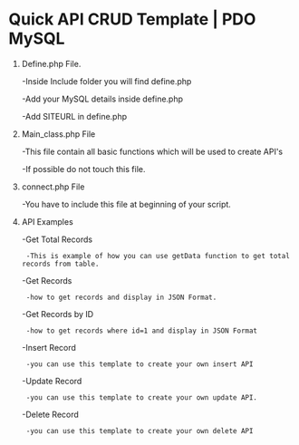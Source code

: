 # Quick API CRUD Template | PDO MySQL
1) Define.php File.

	-Inside Include folder you will find define.php
	
	-Add your MySQL details inside define.php
	
	-Add SITEURL in define.php

2) Main_class.php File

	-This file contain all basic functions which will be used to create API's
	
	-If possible do not touch this file.

3) connect.php File

	-You have to include this file at beginning of your script.

4) API Examples 

	-Get Total Records
		
		-This is example of how you can use getData function to get total records from table.
	
	-Get Records
		
		-how to get records and display in JSON Format.
	
	-Get Records by ID
		
		-how to get records where id=1 and display in JSON Format
	
	-Insert Record 
		
		-you can use this template to create your own insert API
	
	-Update Record
		
		-you can use this template to create your own update API.
	
	-Delete Record
		
		-you can use this template to create your own delete API
